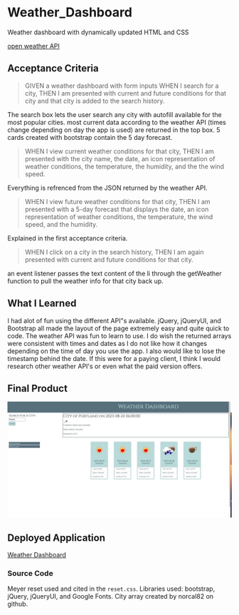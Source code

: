 # Weather_Dashboard
Weather dashboard with dynamically updated HTML and CSS

[open weather API](https://openweathermap.org/forecast5)

## Acceptance Criteria
>GIVEN a weather dashboard with form inputs
>WHEN I search for a city,
>THEN I am presented with current and future conditions for that city and that city is added to the search history.

The search box lets the user search any city with autofill available for the most popular cities. most current data according to the weather API (times change depending on day the app is used) are returned in the top box. 5 cards created with bootstrap contain the 5 day forecast. 

>WHEN I view current weather conditions for that city,
>THEN I am presented with the city name, the date, an icon representation of weather conditions, the temperature, the humidity, and the the wind speed.

Everything is refrenced from the JSON returned by the weather API.


>WHEN I view future weather conditions for that city,
>THEN I am presented with a 5-day forecast that displays the date, an icon representation of weather conditions, the temperature, the wind speed, and the humidity.

Explained in the first acceptance criteria.


>WHEN I click on a city in the search history,
>THEN I am again presented with current and future conditions for that city.

an event listener passes the text content of the li through the getWeather function to pull the weather info for that city back up.

## What I Learned

I had alot of fun using the different API"s available. jQuery, jQueryUI, and Bootstrap all made the layout of the page extremely easy and quite quick to code. The weather API was fun to learn to use. I do wish the returned arrays were consistent with times and dates as I do not like how it changes depending on the time of day you use the app. I also would like to lose the timestamp behind the date. If this were for a paying client, I think I would research other weather API's or even what the paid version offers. 


## Final Product

![image](./assets/images/final.jpeg)

## Deployed Application
[ Weather Dashboard ]( https://torysnopl.github.io/Weather_Dashboard/)



### Source Code
Meyer reset used and cited in the `reset.css`. Libraries used: bootstrap, jQuery, jQueryUI, and Google Fonts. City array created by norcal82 on github. 